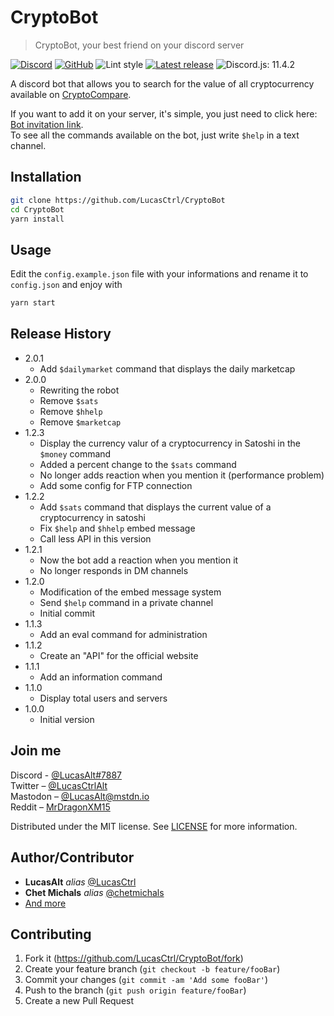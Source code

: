 # CryptoBot
> CryptoBot, your best friend on your discord server

[![Discord](https://img.shields.io/discord/520988062046486529.svg?style=flat-square)](https://discord.gg/nEDcagb)
[![GitHub](https://img.shields.io/github/license/LucasCtrl/CryptoBot.svg?style=flat-square)](https://github.com/LucasCtrl/CryptoBot/blob/master/LICENSE)
![Lint style](https://img.shields.io/badge/code_style-standard-yellow.svg?style=flat-square)
[![Latest release](https://img.shields.io/github/release/LucasCtrl/CryptoBot.svg?style=flat-square)](https://github.com/LucasCtrl/CryptoBot/release/latest/)
![Discord.js: 11.4.2](https://img.shields.io/badge/Discord.js-11.4.2-blue.svg?style=flat-square)

A discord bot that allows you to search for the value of all cryptocurrency available on [CryptoCompare](https://www.cryptocompare.com/).

If you want to add it on your server, it's simple, you just need to click here: [Bot invitation link](https://discordapp.com/oauth2/authorize?client_id=390170456067538944&scope=bot&permissions=75776).<br>
To see all the commands available on the bot, just write `$help` in a text channel.

## Installation

```sh
git clone https://github.com/LucasCtrl/CryptoBot
cd CryptoBot
yarn install
```

## Usage

Edit the `config.example.json` file with your informations and rename it to `config.json` and enjoy with

```sh
yarn start
```

## Release History

* 2.0.1
    * Add `$dailymarket` command that displays the daily marketcap
* 2.0.0
    * Rewriting the robot
    * Remove `$sats`
    * Remove `$hhelp`
    * Remove `$marketcap`
* 1.2.3
    * Display the currency valur of a cryptocurrency in Satoshi in the `$money` command
    * Added a percent change to the `$sats` command
    * No longer adds reaction when you mention it (performance problem)
    * Add some config for FTP connection
* 1.2.2
    * Add `$sats` command that displays the current value of a cryptocurrency in satoshi
    * Fix `$help` and `$hhelp` embed message
    * Call less API in this version
* 1.2.1
    * Now the bot add a reaction when you mention it
    * No longer responds in DM channels
* 1.2.0
    * Modification of the embed message system
    * Send `$help` command in a private channel
    * Initial commit
* 1.1.3
    * Add an eval command for administration
* 1.1.2
    * Create an "API" for the official website
* 1.1.1
    * Add an information command
* 1.1.0
    * Display total users and servers
* 1.0.0
    * Initial version

## Join me

Discord - [@LucasAlt#7887](https://discord.gg/nEDcagb)<br>
Twitter – [@LucasCtrlAlt](https://twitter.com/lucasctrlalt)<br>
Mastodon – [@LucasAlt@mstdn.io](https://mstdn.io/@lucasalt)<br>
Reddit – [MrDragonXM15](https://www.reddit.com/user/MrDragonXM15/)

Distributed under the MIT license. See [LICENSE](https://github.com/LucasCtrl/CryptoBot/blob/master/LICENSE) for more information.

## Author/Contributor

* **LucasAlt** _alias_ [@LucasCtrl](https://github.com/LucasCtrl)
* **Chet Michals** _alias_ [@chetmichals](https://github.com/chetmichals)
* [And more](https://github.com/LucasCtrl/CryptoBot/graphs/contributors)

## Contributing

1. Fork it (<https://github.com/LucasCtrl/CryptoBot/fork>)
2. Create your feature branch (`git checkout -b feature/fooBar`)
3. Commit your changes (`git commit -am 'Add some fooBar'`)
4. Push to the branch (`git push origin feature/fooBar`)
5. Create a new Pull Request

